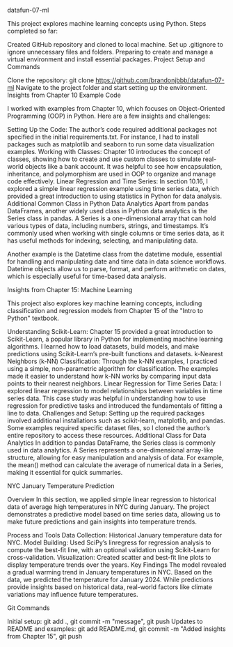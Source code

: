 datafun-07-ml

This project explores machine learning concepts using Python. Steps completed so far:

Created GitHub repository and cloned to local machine.
Set up .gitignore to ignore unnecessary files and folders.
Preparing to create and manage a virtual environment and install essential packages.
Project Setup and Commands

Clone the repository: git clone https://github.com/brandonjbbb/datafun-07-ml
Navigate to the project folder and start setting up the environment.
Insights from Chapter 10 Example Code

I worked with examples from Chapter 10, which focuses on Object-Oriented Programming (OOP) in Python. Here are a few insights and challenges:

Setting Up the Code: The author’s code required additional packages not specified in the initial requirements.txt. For instance, I had to install packages such as matplotlib and seaborn to run some data visualization examples.
Working with Classes: Chapter 10 introduces the concept of classes, showing how to create and use custom classes to simulate real-world objects like a bank account. It was helpful to see how encapsulation, inheritance, and polymorphism are used in OOP to organize and manage code effectively.
Linear Regression and Time Series: In section 10.16, I explored a simple linear regression example using time series data, which provided a great introduction to using statistics in Python for data analysis.
Additional Common Class in Python Data Analytics
Apart from pandas DataFrames, another widely used class in Python data analytics is the Series class in pandas. A Series is a one-dimensional array that can hold various types of data, including numbers, strings, and timestamps. It’s commonly used when working with single columns or time series data, as it has useful methods for indexing, selecting, and manipulating data.

Another example is the Datetime class from the datetime module, essential for handling and manipulating date and time data in data science workflows. Datetime objects allow us to parse, format, and perform arithmetic on dates, which is especially useful for time-based data analysis.

Insights from Chapter 15: Machine Learning

This project also explores key machine learning concepts, including classification and regression models from Chapter 15 of the "Intro to Python" textbook.

Understanding Scikit-Learn: Chapter 15 provided a great introduction to Scikit-Learn, a popular library in Python for implementing machine learning algorithms. I learned how to load datasets, build models, and make predictions using Scikit-Learn’s pre-built functions and datasets.
k-Nearest Neighbors (k-NN) Classification: Through the k-NN examples, I practiced using a simple, non-parametric algorithm for classification. The examples made it easier to understand how k-NN works by comparing input data points to their nearest neighbors.
Linear Regression for Time Series Data: I explored linear regression to model relationships between variables in time series data. This case study was helpful in understanding how to use regression for predictive tasks and introduced the fundamentals of fitting a line to data.
Challenges and Setup: Setting up the required packages involved additional installations such as scikit-learn, matplotlib, and pandas. Some examples required specific dataset files, so I cloned the author’s entire repository to access these resources.
Additional Class for Data Analytics
In addition to pandas DataFrame, the Series class is commonly used in data analytics. A Series represents a one-dimensional array-like structure, allowing for easy manipulation and analysis of data. For example, the mean() method can calculate the average of numerical data in a Series, making it essential for quick summaries.

NYC January Temperature Prediction

Overview
In this section, we applied simple linear regression to historical data of average high temperatures in NYC during January. The project demonstrates a predictive model based on time series data, allowing us to make future predictions and gain insights into temperature trends.

Process and Tools
Data Collection: Historical January temperature data for NYC.
Model Building: Used SciPy’s linregress for regression analysis to compute the best-fit line, with an optional validation using Scikit-Learn for cross-validation.
Visualization: Created scatter and best-fit line plots to display temperature trends over the years.
Key Findings
The model revealed a gradual warming trend in January temperatures in NYC. Based on the data, we predicted the temperature for January 2024. While predictions provide insights based on historical data, real-world factors like climate variations may influence future temperatures.

Git Commands

Initial setup: git add ., git commit -m "message", git push
Updates to README and examples: git add README.md, git commit -m "Added insights from Chapter 15", git push
